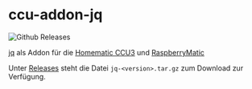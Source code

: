 # ccu-addon-jq

![Github Releases](https://img.shields.io/github/downloads/hobbyquaker/ccu-addon-jq/latest/total.svg)

[jq](https://stedolan.github.io/jq/) als Addon für die
[Homematic CCU3](https://www.eq-3.de/produkte/homematic/zentralen-und-gateways/smart-home-zentrale-ccu3.html) und 
[RaspberryMatic](https://github.com/jens-maus/RaspberryMatic)

Unter [Releases](https://github.com/hobbyquaker/ccu-addon-jq/releases) steht die Datei `jq-<version>.tar.gz` zum 
Download zur Verfügung.

